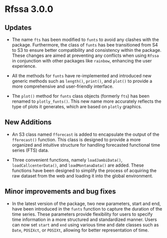 Rfssa 3.0.0
===========

Updates
-------

- The name `fts` has been modified to `funts` to avoid any clashes with the  package. Furthermore, the class of `funts` has bee transitioned from S4 to S3 to ensure better compatibility and consistency within the package.
These changes are aimed at preventing any conflicts when using `Rfssa` in conjunction with other packages like `rainbow`, enhancing the user experience.

-  All the methods for `funts` have re-implemented and introduced new generic methods such as `length()`, `print()`, and `plot()` to provide a more comprehensive and user-friendly interface. 

- The `plot()` method for `funts` class objects (formerly `fts`) has been renamed to `plotly_funts()`. This new name more accurately reflects the type of plots it generates, which are based on `plotly` graphics.

New Additions
-------------

- An S3 class named `fforecast` is added to encapsulate the output of the `fforecast()` function. This class is designed to provide a more organized and intuitive structure for handling forecasted functional time series (FTS) data.

- Three convenient functions, namely `loadJambiData()`, `loadCallcenterData()`, and `loadMontanaData()` are added. These functions have been designed to simplify the process of acquiring the raw dataset from the web and loading it into the global environment.
    
Minor improvements and bug fixes
--------------------------------

- In the latest version of the package, two new parameters, start and end, have been introduced in the `funts` function to capture the duration of the time series. These parameters provide flexibility for users to specify time information in a more structured and standardized manner. Users can now set `start` and `end` using various time and date classes such as `Date`, `POSIXct`, or `POSIXt`, allowing for better representation of time.
